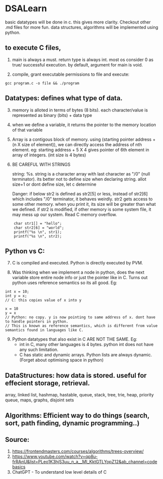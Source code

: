 # DSALearn

basic datatypes will be done in c. this gives more clarity. Checkout other .md files for more fun.
data structures, algorithms will be implemented using python.

## to execute C files,

1. main is always a must. return type is always int. most os consider 0 as true/ successful execution. by default, argument for main is void.

2. compile, grant executable permissions to file and execute:

```
gcc program.c -o file && ./program
```

## Datatypes: defines what type of data.

3. memory is alloted in terms of bytes (8 bits). each character/value is represented as binary (bits) + data type
4. when we define a variable, it returns the pointer to the memory location of that variable
5. Array is a contigous block of memory. using (starting pointer address + (n X size of element)), we can directly access the address of nth element. eg: starting address + 5 X 4 gives pointer of 6th element in array of integers. (int size is 4 bytes)

6. BE CAREFUL WITH STRINGS

   string: %s. string is a character array with last character as "/0" (null terminator).
   its better not to define size when declaring string. allot size+1 or dont define size, let c determine

   Danger: if below str2 is defined as str2[5] or less, instead of str2[6] which includes "/0" terminator,
   it behaves weirdly. str2 gets access to some other memory.
   when you print it, its size will be greater than what we defined.
   if str2 is modified, if other memory is some system file, it may mess up our system. Read C memory overflow.

```
    char str1[] = "hello";
    char str2[6] = "world";
    printf("%s \n", str1);
    printf("%s \n", str2);
```

## Python vs C:

7. C is compiled and executed. Python is directly executed by PVM.

8. Was thinking when we implement a node in python, does the next variable store entire node info or just the pointer like in C. Turns out python uses reference semantics so its all good.
   Eg:

```
int x = 10;
int y = x;
// C: this copies value of x into y
```

```
x = 10
y = x
// Python: no copy. y is now pointing to same address of x. dont have to handle pointers in python.
// This is known as reference semantics, which is different from value semantics found in languages like C.
```

9. Python datatypes that also exist in C ARE NOT THE SAME.
   Eg:
   - int in C, many other languages is 4 bytes. python int does not have any such limitation.
   - C has static and dynamic arrays. Python lists are always dynamic.
     (Forget about optimising space in python)

## DataStructures: how data is stored. useful for effecient storage, retrieval.

array, linked list, hashmap, hastable, queue, stack, tree, trie, heap, priority queue, maps, graphs, disjoint sets

## Algorithms: Efficient way to do things (search, sort, path finding, dynamic programming..)

## Source:

1. https://frontendmasters.com/courses/algorithms/trees-overview/
2. https://www.youtube.com/watch?v=qp8u-frRAnU&list=PLeo1K3hjS3uu_n_a__MI_KktGTLYopZ12&ab_channel=codebasics
3. ChatGPT - To understand low level details of C
